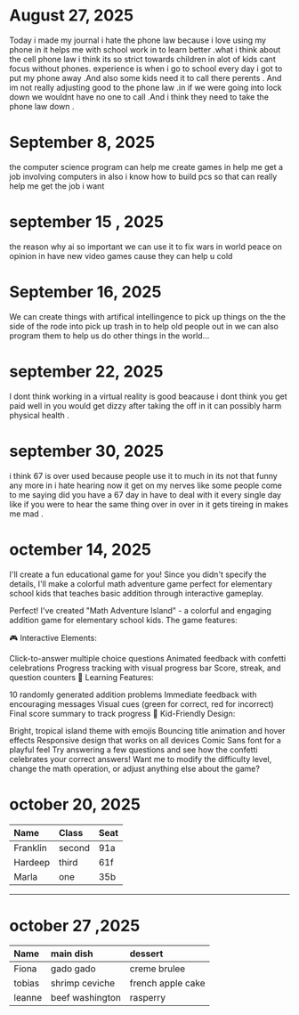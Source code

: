 # August 27, 2025
Today i made my journal
i hate the phone law because i love using my phone in it helps me with school work in to learn better .what i think about the cell phone law i think its so strict towards children in alot of kids cant focus without phones. experience is when i go to school every day i got to put my phone away .And also some kids need it to call there perents . And im not really adjusting good to the phone law .in if we were going into lock down we wouldnt have no one to call .And i think they need to take the phone law down .
# September 8, 2025
the computer science program can help me create games in help me get a job involving computers  in also i know how to build pcs so that can really help me get the job i want 
# september 15 , 2025 
the reason why ai so important we can use it to fix wars in world peace on opinion  in have new video games cause they can help u cold
# September 16, 2025 
We can create things with artifical intellingence to pick up things on the the side of the rode into pick up trash in to help old people out in we can also program them to help us do other things in the world...
# september 22, 2025
I dont think working in a virtual reality  is good beacause i dont think you get paid well in you would get dizzy after taking the off in it can possibly harm physical health .
# september 30, 2025 
i think 67 is over used because people use it to much in its not that funny any more in  i hate hearing now it get on my nerves like some people come to me saying did you have a 67 day in have to deal with it every single day like if you were to hear the same thing over in over in  it gets tireing in makes me mad .
# octember 14, 2025
I'll create a fun educational game for you! Since you didn't specify the details, I'll make a colorful math adventure game perfect for elementary school kids that teaches basic addition through interactive gameplay.

Perfect! I've created "Math Adventure Island" - a colorful and engaging addition game for elementary school kids. The game features:

🎮 Interactive Elements:

Click-to-answer multiple choice questions
Animated feedback with confetti celebrations
Progress tracking with visual progress bar
Score, streak, and question counters
🌟 Learning Features:

10 randomly generated addition problems
Immediate feedback with encouraging messages
Visual cues (green for correct, red for incorrect)
Final score summary to track progress
🎨 Kid-Friendly Design:

Bright, tropical island theme with emojis
Bouncing title animation and hover effects
Responsive design that works on all devices
Comic Sans font for a playful feel
Try answering a few questions and see how the confetti celebrates your correct answers! Want me to modify the difficulty level, change the math operation, or adjust anything else about the game?
# october 20, 2025 
| Name     | Class | Seat |
| :------- | :---- | :--- |
| Franklin | second  |   91a   |
| Hardeep  | third      | 61f     |
| Marla    |  one     | 35b     |

----
# october 27 ,2025
| Name     | main dish  | dessert |
| :------- | :---- | :--- |
| Fiona | gado gado  |   creme brulee   |
| tobias  | shrimp ceviche     | french apple cake    |
| leanne    |  beef washington    | rasperry    |


